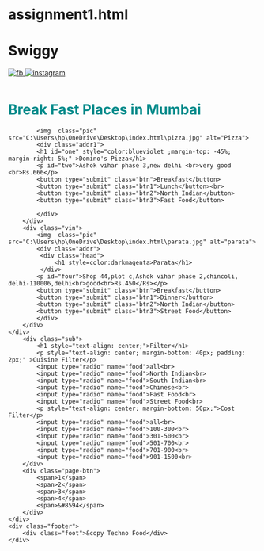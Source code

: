 # assignment1.html
<html>
<head>
    <title>Document</title>
    <link rel="stylesheet" href="sy.css">
</head>
<body>
    <div class="header">
        <div id="icon">
            <h1>Swiggy</h1>
        </div>
        <div id="social">
            <a href="https://www.facebook.com/Gayathri.naidu.7739/" target="_blank">
                <img  class="slogo" src="C:\Users\hp\OneDrive\Desktop\index.html\fb.png" alt="fb">
            </a>
            <a href="https://www.instagram.com/gayathrinaidu869/">
                <img class="slogo" src="C:\Users\hp\OneDrive\Desktop\index.html\inst.jpg" alt="instagram">
            </a>
        </div>
    </div>
    <div class="search">
        <h1 class="menu" style="color:darkcyan;padding-top: 10px;">Break Fast Places in Mumbai</h1>
    <div class="main">
        <div class="van">

            <img  class="pic" src="C:\Users\hp\OneDrive\Desktop\index.html\pizza.jpg" alt="Pizza">
            <div class="addr1">
            <h1 id="one" style="color:blueviolet ;margin-top: -45%; margin-right: 5%;" >Domino's Pizza</h1>
            <p id="two">Ashok vihar phase 3,new delhi <br>very good <br>Rs.666</p>
            <button type="submit" class="btn">Breakfast</button>
            <button type="submit" class="btn1">Lunch</button><br>
            <button type="submit" class="btn2">North Indian</button>
            <button type="submit" class="btn3">Fast Food</button>
            
            </div>
        </div>
        <div class="vin">
            <img  class="pic" src="C:\Users\hp\OneDrive\Desktop\index.html\parata.jpg" alt="parata">
            <div class="addr">
             <div class="head">
                 <h1 style=color:darkmagenta>Parata</h1>
             </div>
            <p id="four">Shop 44,plot c,Ashok vihar phase 2,chincoli, delhi-110006,delhi<br>good<br>Rs.450</Rs></p>
            <button type="submit" class="btn">Breakfast</button>
            <button type="submit" class="btn1">Dinner</button>
            <button type="submit" class="btn2">North Indian</button>
            <button type="submit" class="btn3">Street Food</button>
            </div>
        </div>
    </div>
        <div class="sub">
            <h1 style="text-align: center;">Filter</h1>
            <p style="text-align: center; margin-bottom: 40px; padding: 2px;" >Cuisine Filter</p>
            <input type="radio" name="food">all<br>
            <input type="radio" name="food">North Indian<br>
            <input type="radio" name="food">South Indian<br>
            <input type="radio" name="food">Chinese<br>
            <input type="radio" name="food">Fast Food<br>
            <input type="radio" name="food">Street Food<br>
            <p style="text-align: center; margin-bottom: 50px;">Cost Filter</p>
            <input type="radio" name="food">all<br>
            <input type="radio" name="food">100-300<br>
            <input type="radio" name="food">301-500<br>
            <input type="radio" name="food">501-700<br>
            <input type="radio" name="food">701-900<br>
            <input type="radio" name="food">901-1500<br>
        </div>
        <div class="page-btn">
            <span>1</span>
            <span>2</span>
            <span>3</span>
            <span>4</span>
            <span>&#8594</span>
        </div>
    </div>
    <div class="footer">
        <div class="foot">&copy Techno Food</div>
    </div>
</body>
</html>
